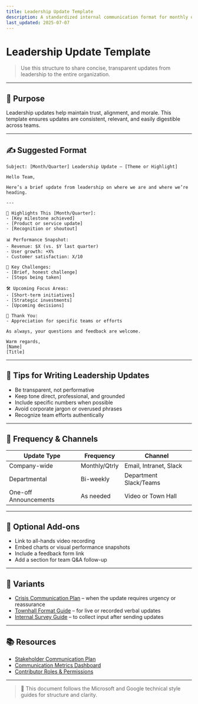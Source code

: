 ```yaml
---
title: Leadership Update Template
description: A standardized internal communication format for monthly or quarterly leadership updates.
last_updated: 2025-07-07
---
```


# Leadership Update Template

> Use this structure to share concise, transparent updates from leadership to the entire organization.

---

## 🧭 Purpose

Leadership updates help maintain trust, alignment, and morale. This template ensures updates are consistent, relevant, and easily digestible across teams.

---

## ✍️ Suggested Format

```
Subject: [Month/Quarter] Leadership Update – [Theme or Highlight]

Hello Team,

Here’s a brief update from leadership on where we are and where we’re heading.

---

📌 Highlights This [Month/Quarter]:
- [Key milestone achieved]
- [Product or service update]
- [Recognition or shoutout]

📊 Performance Snapshot:
- Revenue: $X (vs. $Y last quarter)
- User growth: +X%
- Customer satisfaction: X/10

🧱 Key Challenges:
- [Brief, honest challenge]
- [Steps being taken]

🛠 Upcoming Focus Areas:
- [Short-term initiatives]
- [Strategic investments]
- [Upcoming decisions]

🤝 Thank You:
- Appreciation for specific teams or efforts

As always, your questions and feedback are welcome.

Warm regards,  
[Name]  
[Title]  
```

---

## 📎 Tips for Writing Leadership Updates

- Be transparent, not performative
- Keep tone direct, professional, and grounded
- Include specific numbers when possible
- Avoid corporate jargon or overused phrases
- Recognize team efforts authentically

---

## 🔄 Frequency & Channels

| Update Type     | Frequency     | Channel              |
|-----------------|---------------|----------------------|
| Company-wide    | Monthly/Qtrly | Email, Intranet, Slack |
| Departmental    | Bi-weekly     | Department Slack/Teams |
| One-off Announcements | As needed | Video or Town Hall |

---

## 🧪 Optional Add-ons

- Link to all-hands video recording
- Embed charts or visual performance snapshots
- Include a feedback form link
- Add a section for team Q&A follow-up

---

## 📂 Variants

- [Crisis Communication Plan](./crisis-communication-plan.md) – when the update requires urgency or reassurance  
- [Townhall Format Guide](./townhall-format-guide.md) – for live or recorded verbal updates  
- [Internal Survey Guide](./internal-survey-guide.md) – to collect input after sending updates  

---

## 📚 Resources

- [Stakeholder Communication Plan](../03-enterprise-change-comms/stakeholder-communication-plan.md)  
- [Communication Metrics Dashboard](./communication-metrics-dashboard.md)  
- [Contributor Roles & Permissions](../07-reference-guides/contributor-roles-and-permissions.md)

---

> 📘 This document follows the Microsoft and Google technical style guides for structure and clarity.
